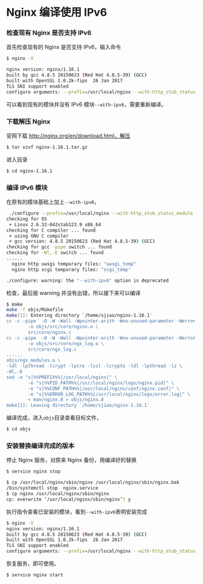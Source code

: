 # Nginx 编译使用 IPv6

### 检查现有 Nginx 是否支持 IPv6

首先检查现有的 Nginx 是否支持 IPv6，输入命令

```bash
$ nginx -V

nginx version: nginx/1.16.1
built by gcc 4.8.5 20150623 (Red Hat 4.8.5-39) (GCC)
built with OpenSSL 1.0.2k-fips  26 Jan 2017
TLS SNI support enabled
configure arguments: --prefix=/usr/local/nginx --with-http_stub_status_module --without-http-cache --with-http_ssl_module --with-http_gzip_static_module
```

可以看到现有的模块并没有 IPv6 模块`--with-ipv6`，需要重新编译。

### 下载解压 Nginx

官网下载 http://nginx.org/en/download.html，解压

```bash
$ tar xzvf nginx-1.16.1.tar.gz
```

进入目录

```bash
$ cd nginx-1.16.1
```

### 编译 IPv6 模块

在原有的模块基础上加上`--with-ipv6`，

```bash
 ./configure --prefix=/usr/local/nginx --with-http_stub_status_module --without-http-cache --with-http_ssl_module --with-http_gzip_static_module --with-ipv6
checking for OS
 + Linux 2.6.32-042stab123.9 x86_64
checking for C compiler ... found
 + using GNU C compiler
 + gcc version: 4.8.5 20150623 (Red Hat 4.8.5-39) (GCC)
checking for gcc -pipe switch ... found
checking for -Wl,-E switch ... found
......
  nginx http uwsgi temporary files: "uwsgi_temp"
  nginx http scgi temporary files: "scgi_temp"

./configure: warning: the "--with-ipv6" option is deprecated
```

检查，最后报 warning 并没有出错，所以接下来可以编译

```bash
$ make
make -f objs/Makefile
make[1]: Entering directory `/home/sjiao/nginx-1.16.1'
cc -c -pipe  -O -W -Wall -Wpointer-arith -Wno-unused-parameter -Werror -g  -I src/core -I src/event -I src/event/modules -I src/os/unix -I objs \
        -o objs/src/core/nginx.o \
        src/core/nginx.c
cc -c -pipe  -O -W -Wall -Wpointer-arith -Wno-unused-parameter -Werror -g  -I src/core -I src/event -I src/event/modules -I src/os/unix -I objs \
        -o objs/src/core/ngx_log.o \
        src/core/ngx_log.c
......
objs/ngx_modules.o \
-ldl -lpthread -lcrypt -lpcre -lssl -lcrypto -ldl -lpthread -lz \
-Wl,-E
sed -e "s|%%PREFIX%%|/usr/local/nginx|" \
        -e "s|%%PID_PATH%%|/usr/local/nginx/logs/nginx.pid|" \
        -e "s|%%CONF_PATH%%|/usr/local/nginx/conf/nginx.conf|" \
        -e "s|%%ERROR_LOG_PATH%%|/usr/local/nginx/logs/error.log|" \
        < man/nginx.8 > objs/nginx.8
make[1]: Leaving directory `/home/sjiao/nginx-1.16.1'
```

编译完成，进入`objs`目录查看目标文件，

```bash
$ cd objs
```

### 安装替换编译完成的版本

停止 Nginx 服务，对原来 Nginx 备份，用编译好的替换

```bash
$ service nginx stop

$ cp /usr/local/nginx/sbin/nginx /usr/local/nginx/sbin/nginx.bak
/bin/systemctl stop  nginx.service
$ cp nginx /usr/local/nginx/sbin/nginx
cp: overwrite ‘/usr/local/nginx/sbin/nginx’? y
```

执行指令查看已安装的模块，看到`--with-ipv6`表明安装完成
```bash
$ nginx -V
nginx version: nginx/1.16.1
built by gcc 4.8.5 20150623 (Red Hat 4.8.5-39) (GCC)
built with OpenSSL 1.0.2k-fips  26 Jan 2017
TLS SNI support enabled
configure arguments: --prefix=/usr/local/nginx --with-http_stub_status_module --without-http-cache --with-http_ssl_module --with-http_gzip_static_module --with-ipv6
```
恢复服务，即可使用。
```bash
$ service nginx start
```


